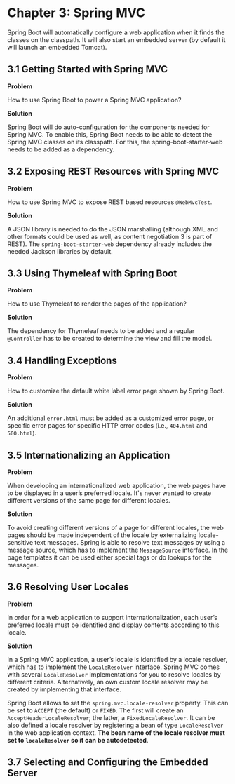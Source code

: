 # Chapter 3: Spring MVC

Spring Boot will automatically configure a web application when it finds the classes on the classpath. It will also start an embedded server (by default it will launch an embedded Tomcat).

## 3.1 Getting Started with Spring MVC

**Problem**

How to use Spring Boot to power a Spring MVC application?

**Solution**

Spring Boot will do auto-configuration for the components needed for Spring MVC. To enable this, Spring Boot needs to be able to detect the Spring MVC classes on its classpath. For this, the spring-boot-starter-web needs to be added as a dependency.

## 3.2 Exposing REST Resources with Spring MVC

**Problem**

How to use Spring MVC to expose REST based resources `@WebMvcTest`.

**Solution**

A JSON library is needed to do the JSON marshalling (although XML and other formats could be used as well, as content negotiation 3 is part of REST). The `spring-boot-starter-web` dependency already includes the needed Jackson libraries by default.

## 3.3 Using Thymeleaf with Spring Boot

**Problem**

How to use Thymeleaf to render the pages of the application?

**Solution**

The dependency for Thymeleaf needs to be added and a regular `@Controller` has to be created to determine the view and fill the model.

## 3.4 Handling Exceptions

**Problem**

How to customize the default white label error page shown by Spring Boot.

**Solution**

An additional `error.html` must be added as a customized error page, or specific error pages for specific HTTP error codes (i.e., `404.html` and `500.html`).

## 3.5 Internationalizing an Application

**Problem**

When developing an internationalized web application, the web pages have to be displayed in a user’s preferred locale. It's never wanted to create different versions of the same page for different locales.

**Solution**

To avoid creating different versions of a page for different locales, the web pages should be made independent of the locale by externalizing locale-sensitive text messages. Spring is able to resolve text messages by using a message source, which has to implement the `MessageSource` interface. In the page templates it can be used either special tags or do lookups for the messages.

## 3.6 Resolving User Locales

**Problem**

In order for a web application to support internationalization, each user’s preferred locale must be identified and display contents according to this locale.

**Solution**

In a Spring MVC application, a user’s locale is identified by a locale resolver, which has to implement the `LocaleResolver` interface. Spring MVC comes with several `LocaleResolver` implementations for you to resolve locales by different criteria. Alternatively, an own custom locale resolver may be created by implementing that interface.

Spring Boot allows to set the `spring.mvc.locale-resolver` property. This can be set to `ACCEPT` (the default) or `FIXED`. The first will create an `AcceptHeaderLocaleResolver`; the latter, a `FixedLocaleResolver`. It can be also defined a locale resolver by registering a bean of type `LocaleResolver` in the web application context. **The bean name of the locale resolver must set to `localeResolver` so it can be autodetected**.

## 3.7 Selecting and Configuring the Embedded Server
